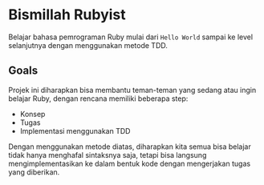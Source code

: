 # Bismillah Rubyist

Belajar bahasa pemrograman Ruby mulai dari `Hello World` sampai ke level selanjutnya dengan menggunakan metode TDD.

## Goals

Projek ini diharapkan bisa membantu teman-teman yang sedang atau ingin belajar Ruby, dengan rencana memiliki beberapa step:
- Konsep
- Tugas
- Implementasi menggunakan TDD

Dengan menggunakan metode diatas, diharapkan kita semua bisa belajar tidak hanya menghafal sintaksnya saja, tetapi bisa langsung mengimplementasikan ke dalam bentuk kode dengan mengerjakan tugas yang diberikan.